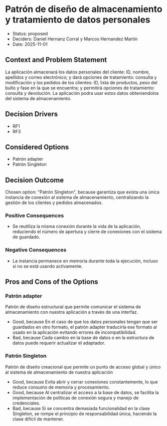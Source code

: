 # Patrón de diseño de almacenamiento y tratamiento de datos personales

* Status: proposed
* Deciders: Daniel Hernanz Corral y Marcos Hernandez Martín
* Date: 2025-11-01

## Context and Problem Statement

La aplicación almacenará los datos personales del cliente: ID, nombre, apellidos y correo electrónico; y dará opciones de tratamiento: consulta y modificación y los pedidos de los clientes: ID, lista de productos, peso del bulto y fase en la que se encuentra; y permitirá opciones de tratamiento: consulta y devolución. La aplicación podra usar estos datos obteniendolos del sistema de almacenamiento.

## Decision Drivers

* RF1
* RF3

## Considered Options

* Patrón adapter
* Patrón Singleton

## Decision Outcome

Chosen option: "Patrón Singleton", because garantiza que exista una única instancia de conexión al sistema de almacenamiento, centralizando la gestión de los clientes y pedidos almacenados.

### Positive Consequences

* Se reutiliza la misma conexión durante la vida de la aplicación, reduciendo el número de apertura y cierre de conexiones con el sistema de guardado.

### Negative Consequences

* La instancia permanece en memoria durante toda la ejecución, incluso si no se está usando activamente.

## Pros and Cons of the Options

### Patrón adapter

Patrón de diseño estructural que permite comunicar el sistema de almacenamiento con nuestra aplicación a través de una interfaz.

* Good, because En el caso de que los datos personales tengan que ser guardados en otro formato, el patrón adapter traduciría ese formato al usado en la aplicación evitando errores de incompatibilidad.
* Bad, because Cada cambio en la base de datos o en la estructura de datos puede requerir actualizar el adaptador.

### Patrón Singleton

Patrón de diseño creacional que permite un punto de acceso global y único al sistema de almacenamiento de nuestra aplicación

* Good, because Evita abrir y cerrar conexiones constantemente, lo que reduce consumo de memoria y procesamiento.
* Good, because Al centralizar el acceso a la base de datos, se facilita la implementación de políticas de conexión segura y manejo de credenciales.
* Bad, because Si se concentra demasiada funcionalidad en la clase Singleton, se rompe el principio de responsabilidad única, haciendo la clase difícil de mantener.
